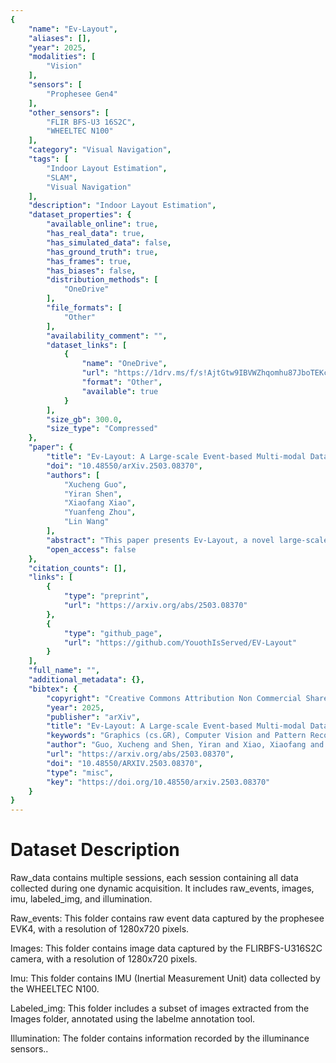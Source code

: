 ```yaml
---
{
    "name": "Ev-Layout",
    "aliases": [],
    "year": 2025,
    "modalities": [
        "Vision"
    ],
    "sensors": [
        "Prophesee Gen4"
    ],
    "other_sensors": [
        "FLIR BFS-U3 16S2C",
        "WHEELTEC N100"
    ],
    "category": "Visual Navigation",
    "tags": [
        "Indoor Layout Estimation",
        "SLAM",
        "Visual Navigation"
    ],
    "description": "Indoor Layout Estimation",
    "dataset_properties": {
        "available_online": true,
        "has_real_data": true,
        "has_simulated_data": false,
        "has_ground_truth": true,
        "has_frames": true,
        "has_biases": false,
        "distribution_methods": [
            "OneDrive"
        ],
        "file_formats": [
            "Other"
        ],
        "availability_comment": "",
        "dataset_links": [
            {
                "name": "OneDrive",
                "url": "https://1drv.ms/f/s!AjtGtw9IBVWZhqomhu87JboTEKcQtA?e=gHZTQW",
                "format": "Other",
                "available": true
            }
        ],
        "size_gb": 300.0,
        "size_type": "Compressed"
    },
    "paper": {
        "title": "Ev-Layout: A Large-scale Event-based Multi-modal Dataset for Indoor Layout Estimation and Tracking",
        "doi": "10.48550/arXiv.2503.08370",
        "authors": [
            "Xucheng Guo",
            "Yiran Shen",
            "Xiaofang Xiao",
            "Yuanfeng Zhou",
            "Lin Wang"
        ],
        "abstract": "This paper presents Ev-Layout, a novel large-scale event-based multi-modal dataset designed for indoor layout estimation and tracking. Ev-Layout makes key contributions to the community by: Utilizing a hybrid data collection platform (with a head-mounted display and VR interface) that integrates both RGB and bio-inspired event cameras to capture indoor layouts in motion. Incorporating time-series data from inertial measurement units (IMUs) and ambient lighting conditions recorded during data collection to highlight the potential impact of motion speed and lighting on layout estimation accuracy. The dataset consists of 2.5K sequences, including over 771.3K RGB images and 10 billion event data points. Of these, 39K images are annotated with indoor layouts, enabling research in both event-based and video-based indoor layout estimation. Based on the dataset, we propose an event-based layout estimation pipeline with a novel event-temporal distribution feature module to effectively aggregate the spatio-temporal information from events. Additionally, we introduce a spatio-temporal feature fusion module that can be easily integrated into a transformer module for fusion purposes. Finally, we conduct benchmarking and extensive experiments on the Ev-Layout dataset, demonstrating that our approach significantly improves the accuracy of dynamic indoor layout estimation compared to existing event-based methods.",
        "open_access": false
    },
    "citation_counts": [],
    "links": [
        {
            "type": "preprint",
            "url": "https://arxiv.org/abs/2503.08370"
        },
        {
            "type": "github_page",
            "url": "https://github.com/YouothIsServed/EV-Layout"
        }
    ],
    "full_name": "",
    "additional_metadata": {},
    "bibtex": {
        "copyright": "Creative Commons Attribution Non Commercial Share Alike 4.0 International",
        "year": 2025,
        "publisher": "arXiv",
        "title": "Ev-Layout: A Large-scale Event-based Multi-modal Dataset for Indoor Layout Estimation and Tracking",
        "keywords": "Graphics (cs.GR), Computer Vision and Pattern Recognition (cs.CV), FOS: Computer and information sciences, FOS: Computer and information sciences",
        "author": "Guo, Xucheng and Shen, Yiran and Xiao, Xiaofang and Zhou, Yuanfeng and Wang, Lin",
        "url": "https://arxiv.org/abs/2503.08370",
        "doi": "10.48550/ARXIV.2503.08370",
        "type": "misc",
        "key": "https://doi.org/10.48550/arxiv.2503.08370"
    }
}
---
```


# Dataset Description

Raw_data contains multiple sessions, each session containing all data collected during one dynamic acquisition. It includes raw_events, images, imu, labeled_img, and illumination.

Raw_events: This folder contains raw event data captured by the prophesee EVK4, with a resolution of 1280x720 pixels.

Images: This folder contains image data captured by the FLIRBFS-U316S2C camera, with a resolution of 1280x720 pixels.

Imu: This folder contains IMU (Inertial Measurement Unit) data collected by the WHEELTEC N100.

Labeled_img: This folder includes a subset of images extracted from the Images folder, annotated using the labelme annotation tool.

Illumination: The folder contains information recorded by the illuminance sensors..